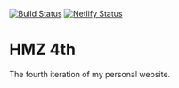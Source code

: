 [![Build Status](https://dev.azure.com/Hamzialsheikh/HMZ%204th/_apis/build/status/hmz777.HMZ4th?branchName=prod)](https://dev.azure.com/Hamzialsheikh/HMZ%204th/_build/latest?definitionId=3&branchName=prod)
[![Netlify Status](https://api.netlify.com/api/v1/badges/24e1eba5-8287-4b2c-a208-486d11e3f35a/deploy-status)](https://app.netlify.com/sites/hmz-software-blazor-wasm/deploys)
# HMZ 4th
The fourth iteration of my personal website.
